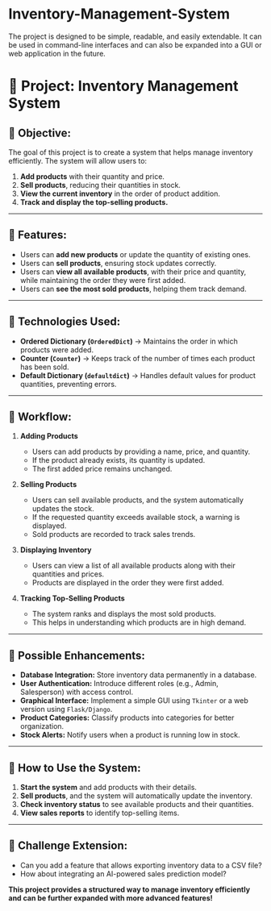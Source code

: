 # Inventory-Management-System
The project is designed to be simple, readable, and easily extendable. It can be used in command-line interfaces and can also be expanded into a GUI or web application in the future.
# 🔹 Project: Inventory Management System  

## 🎯 **Objective:**  
The goal of this project is to create a system that helps manage inventory efficiently. The system will allow users to:  
1. **Add products** with their quantity and price.  
2. **Sell products**, reducing their quantities in stock.  
3. **View the current inventory** in the order of product addition.  
4. **Track and display the top-selling products.**  

---

## **🔹 Features:**  
- Users can **add new products** or update the quantity of existing ones.  
- Users can **sell products**, ensuring stock updates correctly.  
- Users can **view all available products**, with their price and quantity, while maintaining the order they were first added.  
- Users can **see the most sold products**, helping them track demand.  

---

## **🔹 Technologies Used:**  
- **Ordered Dictionary (`OrderedDict`)** → Maintains the order in which products were added.  
- **Counter (`Counter`)** → Keeps track of the number of times each product has been sold.  
- **Default Dictionary (`defaultdict`)** → Handles default values for product quantities, preventing errors.  

---

## **🔹 Workflow:**  
1. **Adding Products**  
   - Users can add products by providing a name, price, and quantity.  
   - If the product already exists, its quantity is updated.  
   - The first added price remains unchanged.  

2. **Selling Products**  
   - Users can sell available products, and the system automatically updates the stock.  
   - If the requested quantity exceeds available stock, a warning is displayed.  
   - Sold products are recorded to track sales trends.  

3. **Displaying Inventory**  
   - Users can view a list of all available products along with their quantities and prices.  
   - Products are displayed in the order they were first added.  

4. **Tracking Top-Selling Products**  
   - The system ranks and displays the most sold products.  
   - This helps in understanding which products are in high demand.  

---

## **🔹 Possible Enhancements:**  
- **Database Integration:** Store inventory data permanently in a database.  
- **User Authentication:** Introduce different roles (e.g., Admin, Salesperson) with access control.  
- **Graphical Interface:** Implement a simple GUI using `Tkinter` or a web version using `Flask/Django`.  
- **Product Categories:** Classify products into categories for better organization.  
- **Stock Alerts:** Notify users when a product is running low in stock.  

---

## **🔹 How to Use the System:**  
1. **Start the system** and add products with their details.  
2. **Sell products**, and the system will automatically update the inventory.  
3. **Check inventory status** to see available products and their quantities.  
4. **View sales reports** to identify top-selling items.  

---

## **🔹 Challenge Extension:**  
- Can you add a feature that allows exporting inventory data to a CSV file?  
- How about integrating an AI-powered sales prediction model?  

**This project provides a structured way to manage inventory efficiently and can be further expanded with more advanced features!**  

